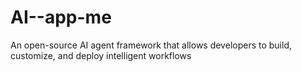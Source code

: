 # AI--app-me
An open-source AI agent framework that allows developers to build, customize, and deploy intelligent workflows
